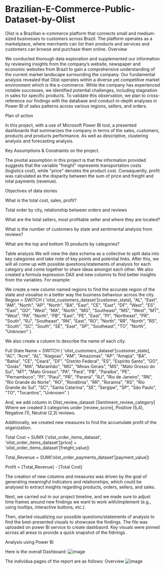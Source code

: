 # Brazilian-E-Commerce-Public-Dataset-by-Olist
Olist is a Brazilian e-commerce platform that connects small and medium-sized businesses to customers across Brazil. The platform operates as a marketplace, where merchants can list their products and services and customers can browse and purchase them online.
Overview 

We conducted thorough data exploration and supplemented our information by reviewing insights from the company’s website, newspaper and economic websites from Brazil to gain a comprehensive understanding of the current market landscape surrounding the company. Our fundamental analysis revealed that Olist operates within a diverse yet competitive market environment which is the e-commerce. While the company has experienced notable successes, we identified potential challenges, including stagnation in sales for specific products. To validate this observation, we plan to cross-reference our findings with the database and conduct in-depth analyses in Power BI of sales patterns across various regions, sellers, and orders. 

Plan of action 

In this project, with a use of Microsoft Power BI tool, a presented dashboards that summarizes the company in terms of the sales, customers, products and products performance. As well as descriptive, clustering analysis and forecasting analysis. 

Key Assumptions & Constraints on the project.  

The pivotal assumption in this project is that the information provided suggests that the variable "freight" represents transportation costs (logistics cost), while "price" denotes the product cost. Consequently, profit was calculated as the disparity between the sum of price and freight and total payments (revenue). 


Objectives of data stories 

What is the total cost, sales, profit?

Total order by city, relationship between orders and reviews 

What are the total sellers, most profitable seller and where they are located? 

What is the number of customers by state and sentimental analysis from reviews? 

What are the top and bottom 10 products by categories? 


Table analysis 
We will view the data schema as a collective to split data into key categories and take note of key points and potential links. After this, we will all come up with possible questions/statements of analysis for each category and come together to share ideas amongst each other. We also created a formula expression DAX and new columns to find better insights from the variables. For example: 

We create a new column named regions to find the accurate region of the state and visualise in a better way the business behaviour across the city.  
Region = 
SWITCH ( 
    'olist_customers_dataset'[customer_state], 
    "AL", "East", 
    "AM", "North", 
    "AP", "North", 
    "BA", "East", 
    "CE", "East", 
    "DF", "West", 
    "ES", "East", 
    "GO", "West", 
    "MA", "North", 
    "MG", "Southeast", 
    "MS", "West", 
    "MT", "West", 
    "PA", "North", 
    "PB", "East", 
    "PE", "East", 
    "PI", "Northeast", 
    "PR", "South", 
    "RJ", "Southeast", 
    "RN", "East", 
    "RO", "North", 
    "RR", "North", 
    "RS", "South", 
    "SC", "South", 
    "SE", "East", 
    "SP", "Southeast", 
    "TO", "North", 
    "Unknown" 
) 

 

We also create a column to describe the name of each city. 

 

Full State Name = 
SWITCH ( 
    'olist_customers_dataset'[customer_state], 
    "AC", "Acre", 
    "AL", "Alagoas", 
    "AM", "Amazonas", 
    "AP", "Amapá", 
    "BA", "Bahia", 
    "CE", "Ceará", 
    "DF", "Distrito Federal", 
    "ES", "Espírito Santo", 
    "GO", "Goiás", 
    "MA", "Maranhão", 
    "MG", "Minas Gerais", 
    "MS", "Mato Grosso do Sul", 
    "MT", "Mato Grosso", 
    "PA", "Pará", 
    "PB", "Paraíba", 
    "PE", "Pernambuco", 
    "PI", "Piauí", 
    "PR", "Paraná", 
    "RJ", "Rio de Janeiro", 
    "RN", "Rio Grande do Norte", 
    "RO", "Rondônia", 
    "RR", "Roraima", 
    "RS", "Rio Grande do Sul", 
    "SC", "Santa Catarina", 
    "SE", "Sergipe", 
    "SP", "São Paulo", 
    "TO", "Tocantins", 
    "Unknown" 
) 

And, we add column in Olist_review_dataset [Sentiment_review_category] Where we created 3 categories under [review_score], Positive (5,4), Negative (1), Neutral (2,3) reviews.  

 

Additionally, we created new measures to find the accumulate profit of the organization. 

 

Total Cost = SUMX ('olist_order_items_dataset', 'olist_order_items_dataset'[price] + 'olist_order_items_dataset'[freight_value]) 

 

Total_Revenue = SUM('olist_order_payments_dataset'[payment_value]) 

 

Profit = [Total_Revenue] - [Total Cost] 

 

The creation of new columns and measures was driven by the goal of generating meaningful indicators and relationships, which could be analysed to extract insights regarding products, orders, sellers, and sales. 

Next, we carried out in our project timeline, and we made sure to adjust time frames around new findings we want to work with/implement (e.g., using tooltips, interactive buttons, etc.). 

Then, started visualizing our possible questions/statements of analysis to find the best-presented visuals to showcase the findings. The file was uploaded on power Bi service to create dashbaord. Key visuals were pinned across all areas to provide a quick snapshot of the fidnings .

Analysis using Power Bi

Here is the overall Dashboard:
![image](https://github.com/SasiLeburi/Brazilian-E-Commerce-Public-Dataset-by-Olist/assets/142025947/bd13da37-b30b-495f-b3c4-f4190b9bc563)

The individua pages of the report are as follows: Overview
![image](https://github.com/SasiLeburi/Brazilian-E-Commerce-Public-Dataset-by-Olist/assets/142025947/700d0352-12a8-44ff-b04f-de0111ab88cb)

